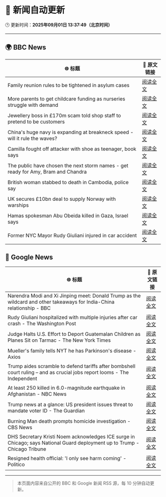# 🧠 新闻自动更新

🕒 更新时间：**2025年09月01日 13:37:49（北京时间）**

---

## 🌍 BBC News

| 🌐 标题 | 🔗 原文链接 |
|--------|-------------|
| Family reunion rules to be tightened in asylum cases | [阅读全文](https://www.bbc.com/news/articles/c626p66d6jxo?at_medium=RSS&at_campaign=rss) |
| More parents to get childcare funding as nurseries struggle with demand | [阅读全文](https://www.bbc.com/news/articles/c5yeldz568jo?at_medium=RSS&at_campaign=rss) |
| Jewellery boss in £170m scam told shop staff to pretend to be customers | [阅读全文](https://www.bbc.com/news/articles/cp37k8ev9glo?at_medium=RSS&at_campaign=rss) |
| China's huge navy is expanding at breakneck speed - will it rule the waves? | [阅读全文](https://www.bbc.com/news/articles/c4gmnpg31xlo?at_medium=RSS&at_campaign=rss) |
| Camilla fought off attacker with shoe as teenager, book says | [阅读全文](https://www.bbc.com/news/articles/c209ql9z2d1o?at_medium=RSS&at_campaign=rss) |
| The public have chosen the next storm names - get ready for Amy, Bram and Chandra | [阅读全文](https://www.bbc.com/weather/articles/cwy54xllpyno?at_medium=RSS&at_campaign=rss) |
| British woman stabbed to death in Cambodia, police say | [阅读全文](https://www.bbc.com/news/articles/c15le021yzpo?at_medium=RSS&at_campaign=rss) |
| UK secures £10bn deal to supply Norway with warships | [阅读全文](https://www.bbc.com/news/articles/cr5rgdpvn63o?at_medium=RSS&at_campaign=rss) |
| Hamas spokesman Abu Obeida killed in Gaza, Israel says | [阅读全文](https://www.bbc.com/news/articles/cm214r5rd29o?at_medium=RSS&at_campaign=rss) |
| Former NYC Mayor Rudy Giuliani injured in car accident | [阅读全文](https://www.bbc.com/news/articles/crm4gdwerj3o?at_medium=RSS&at_campaign=rss) |

## 📰 Google News

| 🌐 标题 | 🔗 原文链接 |
|--------|-------------|
| Narendra Modi and Xi Jinping meet: Donald Trump as the wildcard and other takeaways for India-China relationship - BBC | [阅读全文](https://news.google.com/rss/articles/CBMiWkFVX3lxTE1xY2E1UEdDWWlwQ2NGN3pYUFFWWXhtTDVBZ3R0V00wY2ZQWnNFVVQwTXdYOGdZRXFKcUlPNGU0SG9SYU1WdmxmWS1CR2w1U1VERFpSd081dTJHZ9IBX0FVX3lxTE9HSkhqaGd5alNPMjNxdldfSURpTGNBaXVtY2V1M3lKUEc0RTFHUTRKX0JoZFIzZU1BbXN1QWZCcGxxWTNRN3VRclY2NHdOSVJ4T1N2NWZTZTNZWERBNllN?oc=5) |
| Rudy Giuliani hospitalized with multiple injuries after car crash - The Washington Post | [阅读全文](https://news.google.com/rss/articles/CBMihAFBVV95cUxQWExPdWc2aFNrekhrcGVINHRSQ2RWcC1nUlppV3l1eFBsMVdBR2EwQ0lISnNlTVJRNjh2YUlPNmthTHhWSE4wUEFFeWs1Z2ltRW9GOWdZeVFjYlRuZG5yNEJGRXFKSWVCWktlV1pxTkJrbU4xWE90WlRxaVFGSkNxRDVFM0Q?oc=5) |
| Judge Halts U.S. Effort to Deport Guatemalan Children as Planes Sit on Tarmac - The New York Times | [阅读全文](https://news.google.com/rss/articles/CBMimwFBVV95cUxPc3YweUpLUGY3Q3AxN2N5emJTUE5lRlRuaEN5RkxKdnlGMGo3ZGJ1eFBFMGpXRlpEZGo1QnlJMWFrbnpveGhwNkZZSWJMVGhmcm81SnVDN3l3NEVXLUtCUGxhMnQ1bHA4RHp1UE9kbU1yOFJZOG9mVHUwTHRRLTJ0VGFTOVdNekxnMld0dDBNMWpmNnMtemRTX0xLRQ?oc=5) |
| Mueller's family tells NYT he has Parkinson's disease - Axios | [阅读全文](https://news.google.com/rss/articles/CBMikAFBVV95cUxOUkN6ZXFwWWdpckZvaEJLdGJkeGxPdno5VllTRFBWekVDSVE5eXlqZ0hzM1BYemNFNU5NUkRWSG5kdWpwOGVWUFNPc1hrQm1kdjBGMXdNdUxxelJJMnNDQTRyRlFCVUI3NHkzamN2NEJIcFY2OW10VWF3aUVOYVVNaldZak1hN0tPdlRxWU50SEg?oc=5) |
| Trump aides scramble to defend tariffs after bombshell court ruling – and as crucial jobs report looms - The Independent | [阅读全文](https://news.google.com/rss/articles/CBMiqwFBVV95cUxPeTRBNTBVRVdVRTdjVUg4d25iLTh5REJiMVNpY05zWEZTa0dRSjFSaHM2dGJPS3ZYLTdOQUJjVV9tN0wzVHpLZ1pNV2JJb2wtbWdvem5VWmh0dFVReXJUVmxOVFNoUm1OZDMybUVTWlVSTU5jR0xKRUI2R1BUZ3lDd3NlOFRJM2dMZnpxSEtSYWlvdlRldlpEV3I4UWhqT2lDcUVBajctWlVzbFk?oc=5) |
| At least 250 killed in 6.0-magnitude earthquake in Afghanistan - NBC News | [阅读全文](https://news.google.com/rss/articles/CBMingFBVV95cUxNajZudTVsRWU5bFdMOTZVV01qVnRKSElTbXhqdkk3U2o4ZElKMnUwQTV1Y2dpcmtLTUNoWV85WGROQ2JHa1l5Q2RKVEJWU0ctR0F3Mi1FU0t2b3I1TExKSk1uTmJqM2dqVVYtT0dLSlZROG13ZGJzd2dZNFZOMTcybmtqS2E0VlZRVXFkX0RsY2NfYUdid214VkhwdktCZ9IBVkFVX3lxTE1hb3NhSWpxRVRVek1LOVIzNjd0SldINFRJQXJQOUdfaGN1OFg2RTNLTExKMFg3NW1sYWFqa2RZekpWRGpmLU5HVEhVSVUxU0FoNEFBYUxB?oc=5) |
| Trump news at a glance: US president issues threat to mandate voter ID - The Guardian | [阅读全文](https://news.google.com/rss/articles/CBMingFBVV95cUxPcUZtY1NiM2xnYXlOMW9GOUEzOU4tcmY0Wi1udWxlZmlScWJvY3drMU1rdEdCb0wweFdHTXJXZlNIRU1VOHJCRXI3RjZoRTlTUVB4RkFzeHBfZDF2cy00ZDRHemQ2ZHZUN0U4TjUyOVJUa1ZUODNkdDZnVE9jS0c0VjJkMDkxOHpVRS1GWUt6cDd6RmFGLXJGdWJmUXNydw?oc=5) |
| Burning Man death prompts homicide investigation - CBS News | [阅读全文](https://news.google.com/rss/articles/CBMiiwFBVV95cUxPdEQtZEFLcVBXRDR3N0tIeXM1aUtpMmlERS10RXZTb1I3VGQ0UmE1azJNUk0xZDhxZzZMelM1RXR3czl2YUxYU2V3dEpnVE5YM3Z2a0E3OHNoNXZGWVlfM0U2TkxBcFZUZlNtbW9reHcyc2tHTVVLRjhZektLLWY2NFZSVzhmRklFa1A00gGQAUFVX3lxTE94RVJXcVFrQ1ptWm42R0Uxb0x0VjVrSWhCWVE2SzQzOFBaTVV6cWlDdV91VjBaQ0MxUnFtQ2l1Z1o0UWEwb3hMVW96dUtDWkZiVWljQUZKQS1YTm5rcFB0VnotMlVyRnIwREZPaS02MkxsS0VQa2tKU0UyMlRWM0ktSzc2a2FKRFlwY2ZzYVVFbA?oc=5) |
| DHS Secretary Kristi Noem acknowledges ICE surge in Chicago; says National Guard deployment up to Trump - Chicago Tribune | [阅读全文](https://news.google.com/rss/articles/CBMif0FVX3lxTE0xNUN6SkNmcEZMYmRPa3VkazIwV3JZQ1NWR1NNRWxVTUh1NlNmcUpTeHVqWDQyX1kzVk5MaFNYOWoxems4VmQxcEEtVG5zenRGcVYydUFKdWVvUXp6dG5wVE9WYXE3T0RFTGNPX3lseFZHaE5BeFFmTW9zcDJ1UWs?oc=5) |
| Resigned health official: 'I only see harm coming' - Politico | [阅读全文](https://news.google.com/rss/articles/CBMikgFBVV95cUxOaG95QkEwNHU2a1N4RnFZbVdVcTR3TFNsVWRJNEZiYnRzbVZlOURhWVZpOVZsSXVDMDdoVncyT05Tc1BLZVdDTk1TbXlPUGNOYXJyMHQxRGdTUEtfZFZnLTJja284RmNMZmpjNW8yV3hwa3R3czNuSjVUNUhDMko3UWgtLXBIZGpwckNKVHJ3SFE4QQ?oc=5) |

---
> 本页面内容来自公开的 BBC 和 Google 新闻 RSS 源，每 10 分钟自动更新。